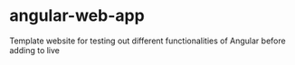 # angular-web-app
Template website for testing out different functionalities of Angular before adding to live
